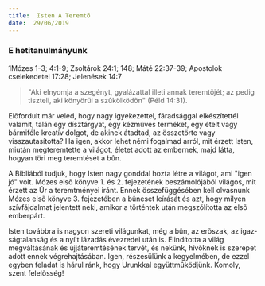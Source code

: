 ```yaml
---
title:  Isten A Teremtõ
date:  29/06/2019
---
```


### E hetitanulmányunk
1Mózes 1-3; 4:1-9; Zsoltárok 24:1; 148; Máté 22:37-39; Apostolok cselekedetei 17:28; Jelenések 14:7

> <p></p>
> "Aki elnyomja a szegényt, gyalázattal illeti annak teremtõjét; az pedig tiszteli, aki könyörül a szûkölködõn" (Péld 14:31).

Elõfordult már veled, hogy nagy igyekezettel, fáradsággal elkészítettél valamit, talán egy dísztárgyat, egy kézmûves terméket, egy ételt vagy bármiféle kreatív dolgot, de akinek átadtad, az összetörte vagy visszautasította? Ha igen, akkor lehet némi fogalmad arról, mit érzett Isten, miután megteremtette a világot, életet adott az embernek, majd látta, hogyan töri meg teremtését a bûn.

A Bibliából tudjuk, hogy Isten nagy gonddal hozta létre a világot, ami "igen jó" volt. Mózes elsõ könyve 1. és 2. fejezetének beszámolójából világos, mit érzett az Úr a teremtményei iránt. Ennek összefüggésében kell olvasnunk Mózes elsõ könyve 3. fejezetében a bûneset leírását és azt, hogy milyen szívfájdalmat jelentett neki, amikor a történtek után megszólította az elsõ emberpárt.

Isten továbbra is nagyon szereti világunkat, még a bûn, az erõszak, az igaz­ságtalanság és a nyílt lázadás évezredei után is. Elindította a világ megváltásának és újjáteremtésének tervét, és nekünk, hívõknek is szerepet adott ennek végrehajtásában. Igen, részesülünk a kegyelmében, de ezzel egyben feladat is hárul ránk, hogy Urunkkal együttmûködjünk. Komoly, szent felelõsség!